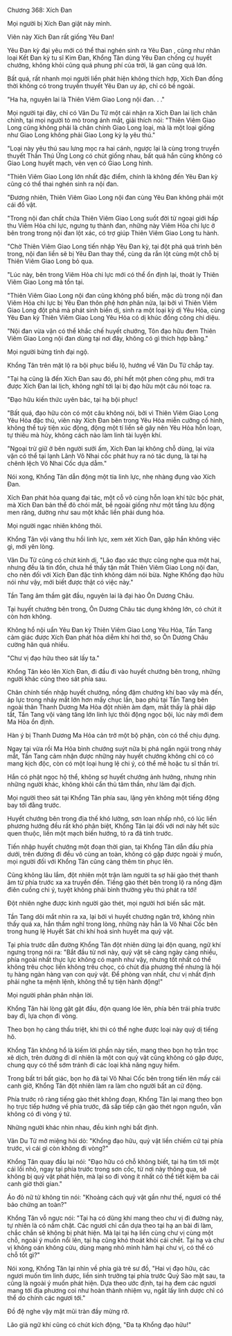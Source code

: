 




Chương 368: Xích Đan


Mọi người bị Xích Đan giật nảy mình.

Viên này Xích Đan rất giống Yêu Đan!

Yêu Đan kỳ đại yêu mới có thể thai nghén sinh ra Yêu Đan , cũng như nhân loại Kết Đan kỳ tu sĩ Kim Đan, Khổng Tân dùng Yêu Đan chống cự huyết chướng, không khỏi cũng quá phung phí của trời, lá gan cũng quá lớn.

Bất quá, rất nhanh mọi người liền phát hiện không thích hợp, Xích Đan đồng thời không có trong truyền thuyết Yêu Đan uy áp, chỉ có bề ngoài.

"Ha ha, nguyên lai là Thiên Viêm Giao Long nội đan. . ."

Mọi người tại đây, chỉ có Vân Du Tử một cái nhận ra Xích Đan lai lịch chân chính, tại mọi người tò mò trong ánh mắt, giải thích nói: "Thiên Viêm Giao Long cũng không phải là chân chính Giao Long loại, mà là một loại giống như Giao Long không phải Giao Long kỳ lạ yêu thú."

"Loại này yêu thú sau lưng mọc ra hai cánh, ngược lại là cùng trong truyền thuyết Thần Thú Ứng Long có chút giống nhau, bất quá hắn cũng không có Giao Long huyết mạch, vẻn vẹn có Giao Long hình.

"Thiên Viêm Giao Long lớn nhất đặc điểm, chính là không đến Yêu Đan kỳ cũng có thể thai nghén sinh ra nội đan.

"Đương nhiên, Thiên Viêm Giao Long nội đan cùng Yêu Đan không phải một cái đồ vật.

"Trong nội đan chất chứa Thiên Viêm Giao Long suốt đời từ ngoại giới hấp thu Viêm Hỏa chi lực, ngưng tụ thành đan, những này Viêm Hỏa chi lực ở bên trong trong nội đan lột xác, có trợ giúp Thiên Viêm Giao Long tu hành.

"Chờ Thiên Viêm Giao Long tiến nhập Yêu Đan kỳ, tại đột phá quá trình bên trong, nội đan liền sẽ bị Yêu Đan thay thế, cùng da rắn lột cùng một chỗ bị Thiên Viêm Giao Long bỏ qua.

"Lúc này, bên trong Viêm Hỏa chi lực mới có thể ổn định lại, thoát ly Thiên Viêm Giao Long mà tồn tại.

"Thiên Viêm Giao Long nội đan cũng không phổ biến, mặc dù trong nội đan Viêm Hỏa chi lực bị Yêu Đan thôn phệ hơn phân nửa, lại bởi vì Thiên Viêm Giao Long đột phá mà phát sinh biến dị, sinh ra một loại kỳ dị Yêu Hỏa, cùng Yêu Đan kỳ Thiên Viêm Giao Long Yêu Hỏa có dị khúc đồng công chi diệu.

"Nội đan vừa vặn có thể khắc chế huyết chướng, Tôn đạo hữu đem Thiên Viêm Giao Long nội đan dùng tại nơi đây, không có gì thích hợp bằng."

Mọi người bừng tỉnh đại ngộ.

Khổng Tân trên mặt lộ ra bội phục biểu lộ, hướng về Vân Du Tử chắp tay.

"Tại hạ cũng là đến Xích Đan sau đó, phí hết một phen công phu, mới tra được Xích Đan lai lịch, không nghĩ tới lại bị đạo hữu một câu nói toạc ra.

"Đạo hữu kiến thức uyên bác, tại hạ bội phục!

"Bất quá, đạo hữu còn có một câu không nói, bởi vì Thiên Viêm Giao Long Yêu Hỏa đặc thù, viên này Xích Đan bên trong Yêu Hỏa miễn cưỡng cố hình, không thể tuỳ tiện xúc động, động một tí liền sẽ gây nên Yêu Hỏa hỗn loạn, tự thiêu mà hủy, không cách nào làm linh tài luyện khí.

"Ngoại trừ giữ ở bên người sưởi ấm, Xích Đan lại không chỗ dùng, lại vừa vặn có thể tại lạnh Lãnh Vô Nhai cốc phát huy ra nó tác dụng, là tại hạ chênh lệch Vô Nhai Cốc dựa dẫm."

Nói xong, Khổng Tân dẫn động một tia linh lực, nhẹ nhàng đụng vào Xích Đan.

Xích Đan phát hỏa quang đại tác, một cỗ vô cùng hỗn loạn khí tức bộc phát, mà Xích Đan bản thể đỏ chói mắt, bề ngoài giống như một tầng lưu động men răng, dường như sau một khắc liền phải dung hóa.

Mọi người ngạc nhiên không thôi.

Khổng Tân vội vàng thu hồi linh lực, xem xét Xích Đan, gặp hắn không việc gì, mới yên lòng.

Vân Du Tử cũng có chút kinh dị, "Lão đạo xác thực cũng nghe qua một hai, nhưng đều là tin đồn, chưa hề thấy tận mắt Thiên Viêm Giao Long nội đan, cho nên đối với Xích Đan đặc tính không dám nói bừa. Nghe Khổng đạo hữu nói như vậy, mới biết được thật có việc này."

Tần Tang âm thầm gật đầu, nguyên lai là đại hào Ôn Dương Châu.

Tại huyết chướng bên trong, Ôn Dương Châu tác dụng không lớn, có chút ít còn hơn không.

Không hổ nội uẩn Yêu Đan kỳ Thiên Viêm Giao Long Yêu Hỏa, Tần Tang cảm giác được Xích Đan phát hỏa diễm khí hơi thở, so Ôn Dương Châu cường hãn quá nhiều.

"Chư vị đạo hữu theo sát lấy ta."

Khổng Tân kéo lên Xích Đan, đi đầu đi vào huyết chướng bên trong, những người khác cũng theo sát phía sau.

Chân chính tiến nhập huyết chướng, nồng đậm chướng khí bao vây mà đến, áp lực trong nháy mắt lớn hơn mấy chục lần, bao phủ tại Tần Tang bên ngoài thân Thanh Dương Ma Hỏa đột nhiên ảm đạm, mắt thấy là phải dập tắt, Tần Tang vội vàng tăng lớn linh lực thôi động ngọc bội, lúc này mới đem Ma Hỏa ổn định.

Hàn ý bị Thanh Dương Ma Hỏa cản trở một bộ phận, còn có thể chịu đựng.

Ngay tại vừa rồi Ma Hỏa bình chướng suýt nữa bị phá ngắn ngủi trong nháy mắt, Tần Tang cảm nhận được những này huyết chướng không chỉ có có mang kịch độc, còn có một loại hung lệ chi ý, có thể mê hoặc tu sĩ thần trí.

Hắn có phật ngọc hộ thể, không sợ huyết chướng ảnh hưởng, nhưng nhìn những người khác, không khỏi cẩn thủ tâm thần, như lâm đại địch.

Mọi người theo sát tại Khổng Tân phía sau, lặng yên không một tiếng động bay tới đằng trước.

Huyết chướng bên trong địa thế khó lường, sơn loan nhấp nhô, có lúc liền phương hướng đều rất khó phân biệt, Khổng Tân lại đối với nơi này hết sức quen thuộc, liền một mạch biến hướng, tỏ ra đã tính trước.

Tiến nhập huyết chướng một đoạn thời gian, tại Khổng Tân dẫn đầu phía dưới, trên đường đi đều vô cùng an toàn, không có gặp được ngoài ý muốn, mọi người đối với Khổng Tân cũng càng thêm tin phục lên.

Cũng không lâu lắm, đột nhiên một trận làm người ta sợ hãi gào thét thanh âm từ phía trước xa xa truyền đến. Tiếng gào thét bên trong lộ ra nồng đậm điên cuồng chi ý, tuyệt không phải bình thường yêu thú phát ra tới!

Đột nhiên nghe được kinh người gào thét, mọi người hơi biến sắc mặt.

Tần Tang dõi mắt nhìn ra xa, lại bởi vì huyết chướng ngăn trở, không nhìn thấy quá xa, hắn thầm nghĩ trong lòng, những này hẳn là Vô Nhai Cốc bên trong hung lệ Huyết Sát chi khí hoá sinh huyết ma quỷ vật.

Tại phía trước dẫn đường Khổng Tân đột nhiên dừng lại độn quang, ngữ khí ngưng trọng nói ra: "Bắt đầu từ nơi này, quỷ vật sẽ càng ngày càng nhiều, phía ngoài nhất thực lực không có mạnh như vậy, nhưng tốt nhất có thể không trêu chọc liền không trêu chọc, có chút địa phương thế nhưng là hội tụ hàng ngàn hàng vạn con quỷ vật. Để phòng vạn nhất, chư vị nhất định phải nghe ta mệnh lệnh, không thể tự tiện hành động!"

Mọi người phân phân nhận lời.

Khổng Tân hài lòng gật gật đầu, độn quang lóe lên, phía bên trái phía trước bay đi, lựa chọn đi vòng.

Theo bọn họ càng thấu triệt, khi thì có thể nghe được loại này quỷ dị tiếng hô.

Khổng Tân không hổ là kiếm lời phần này tiền, mang theo bọn họ trằn trọc xê dịch, trên đường đi dĩ nhiên là một con quỷ vật cũng không có gặp được, chung quy có thể sớm tránh đi các loại khả năng nguy hiểm.

Trong bất tri bất giác, bọn họ đã tại Vô Nhai Cốc bên trong tiến lên mấy cái canh giờ, Khổng Tân đột nhiên làm ra làm cho người bất an cử động.

Phía trước rõ ràng tiếng gào thét không đoạn, Khổng Tân lại mang theo bọn họ trực tiếp hướng về phía trước, đã sắp tiếp cận gào thét ngọn nguồn, vẫn không có đi vòng ý tứ.

Những người khác nhìn nhau, đều kinh nghi bất định.

Vân Du Tử mở miệng hỏi dò: "Khổng đạo hữu, quỷ vật liền chiếm cứ tại phía trước, vì cái gì còn không đi vòng?"

Khổng Tân quay đầu lại nói: "Đạo hữu có chỗ không biết, tại hạ tìm tới một cái lối nhỏ, ngay tại phía trước trong sơn cốc, từ nơi này thông qua, sẽ không bị quỷ vật phát hiện, mà lại so đi vòng ít nhất có thể tiết kiệm ba cái canh giờ thời gian."

Áo đỏ nữ tử không tin nói: "Khoảng cách quỷ vật gần như thế, ngươi có thể bảo chứng an toàn?"

Khổng Tân vỗ ngực nói: "Tại hạ có dũng khí mang theo chư vị đi đường này, tự nhiên là có nắm chặt. Các ngươi chỉ cần dựa theo tại hạ an bài đi làm, chắc chắn sẽ không bị phát hiện. Mà lại tại hạ liền cùng chư vị cùng một chỗ, ngoài ý muốn nổi lên, tại hạ cũng khó thoát khỏi cái chết. Tại hạ và chư vị không oán không cừu, dùng mạng nhỏ mình hãm hại chư vị, có thể có chỗ tốt gì?"

Nói xong, Khổng Tân lại nhìn về phía già trẻ sư đồ, "Hai vị đạo hữu, các ngươi muốn tìm linh dược, liền sinh trưởng tại phía trước Quỷ Sào mặt sau, ta cũng là ngoài ý muốn phát hiện. Dựa theo ước định, tại hạ đem các ngươi mang tới địa phương coi như hoàn thành nhiệm vụ, ngắt lấy linh dược chỉ có thể do chính các ngươi tới."

Đồ đệ nghe vậy mặt mũi tràn đầy mừng rỡ.

Lão giả ngữ khí cũng có chút kích động, "Đa tạ Khổng đạo hữu!"




